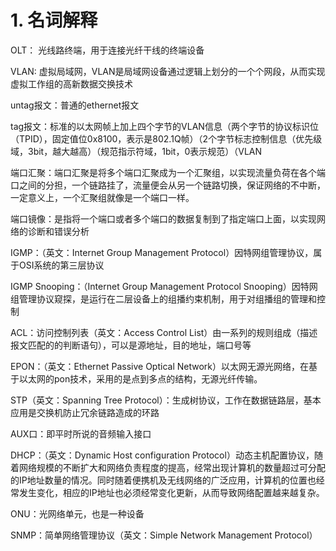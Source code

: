 # 1. 名词解释
OLT： 光线路终端，用于连接光纤干线的终端设备

VLAN: 虚拟局域网，VLAN是局域网设备通过逻辑上划分的一个个网段，从而实现虚拟工作组的高新数据交换技术

untag报文：普通的ethernet报文

tag报文：标准的以太网帧上加上四个字节的VLAN信息（两个字节的协议标识位（TPID），固定值位0x8100，表示是802.1Q帧）（2个字节标志控制信息（优先级域，3bit，越大越高）（规范指示符域，1bit，0表示规范）（VLAN 

端口汇聚：端口汇聚是将多个端口汇聚成为一个汇聚组，以实现流量负荷在各个端口之间的分担，一个链路挂了，流量便会从另一个链路切换，保证网络的不中断，一定意义上，一个汇聚组就像是一个端口一样。

端口镜像：是指将一个端口或者多个端口的数据复制到了指定端口上面，以实现网络的诊断和错误分析

IGMP：（英文：Internet Group Management Protocol）因特网组管理协议，属于OSI系统的第三层协议

IGMP Snooping：（Internet Group Management Protocol Snooping）因特网组管理协议窥探，是运行在二层设备上的组播约束机制，用于对组播组的管理和控制

ACL：访问控制列表（英文：Access Control List）由一系列的规则组成（描述报文匹配的的判断语句），可以是源地址，目的地址，端口号等

EPON：（英文：Ethernet Passive Optical Network）以太网无源光网络，在基于以太网的pon技术，采用的是点到多点的结构，无源光纤传输。

STP（英文：Spanning Tree Protocol）：生成树协议，工作在数据链路层，基本应用是交换机防止冗余链路造成的环路

AUX口：即平时所说的音频输入接口

DHCP：（英文：Dynamic Host configuration Protocol）动态主机配置协议，随着网络规模的不断扩大和网络负责程度的提高，经常出现计算机的数量超过可分配的IP地址数量的情况。同时随着便携机及无线网络的广泛应用，计算机的位置也经常发生变化，相应的IP地址也必须经常变化更新，从而导致网络配置越来越复杂。

ONU：光网络单元，也是一种设备

SNMP：简单网络管理协议（英文：Simple Network Management Protocol）
